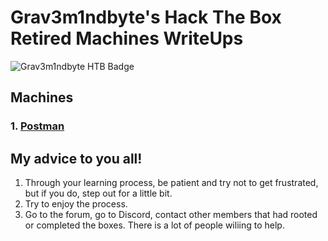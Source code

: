 # Grav3m1ndbyte's Hack The Box Retired Machines WriteUps 


![Grav3m1ndbyte HTB Badge](https://www.hackthebox.eu/badge/image/75471)




##  Machines
### 1. [Postman](/Postman/postman.md)




## My advice to you all!

1. Through your learning process, be patient and try not to get frustrated, but if you do, step out for a little bit.
2. Try to enjoy the process.
3. Go to the forum, go to Discord, contact other members that had rooted or completed the boxes. There is a lot of people wiliing to help.

